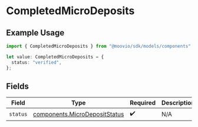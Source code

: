 # CompletedMicroDeposits

## Example Usage

```typescript
import { CompletedMicroDeposits } from "@moovio/sdk/models/components";

let value: CompletedMicroDeposits = {
  status: "verified",
};
```

## Fields

| Field                                                                          | Type                                                                           | Required                                                                       | Description                                                                    |
| ------------------------------------------------------------------------------ | ------------------------------------------------------------------------------ | ------------------------------------------------------------------------------ | ------------------------------------------------------------------------------ |
| `status`                                                                       | [components.MicroDepositStatus](../../models/components/microdepositstatus.md) | :heavy_check_mark:                                                             | N/A                                                                            |